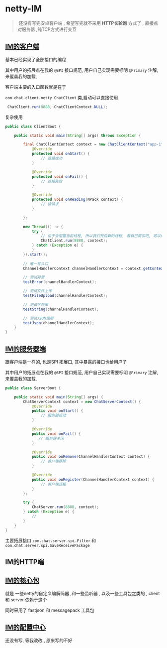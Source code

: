 # netty-IM

> ​	还没有写完安卓客户端 , 希望写完就不采用 **HTTP长轮询** 方式了 , 直接点对服务器 ,纯TCP方式进行交互

## [IM的客户端](./chat-framework/chat-client) 

基本已经实现了全部接口的编程

其中用户的拓展点在我的 `@SPI`  接口规范, 用户自己实现需要标明 `@Primary` 注解, 来覆盖我的加载,

客户端主要的入口函数就是在于

`com.chat.client.netty.ChatClient` 类,启动可以直接使用

```java
 ChatClient.run(8888, ChatClientContext.NULL);
```

复杂使用

```java
public class ClientBoot {

    public static void main(String[] args) throws Exception {

        final ChatClientContext context = new ChatClientContext("app-1") {
            @Override
            protected void onStart() {
                // 连接成功
            }

            @Override
            protected void onFail() {
                // 连接失败
            }

            @Override
            protected void onReading(NPack context) {
                // 读请求
            }

        };

        new Thread(() -> {
            try {
                // 由于会阻塞当前线程, 所以我们开启新的线程, 看自己需求吧, 可以改我源码
                ChatClient.run(8888, context);
            } catch (Exception e) {
            }
        }).start();
        
        // 唯一写入口
        ChannelHandlerContext channelHandlerContext = context.getContext();

        // 测试异常
        testError(channelHandlerContext);

        // 测试文件上传
        testFileUpload(channelHandlerContext);

        // 测试字符串
        testString(channelHandlerContext);

        // 测试JSON使用
        testJson(channelHandlerContext);
    }
}

```



## [IM的服务器端](./chat-framework/chat-server) 

跟客户端是一样的,  也是SPI 拓展口, 其中暴露的接口也给用户了

其中用户的拓展点在我的 `@SPI`  接口规范, 用户自己实现需要标明 `@Primary` 注解, 来覆盖我的加载,

```java
public class ServerBoot {

    public static void main(String[] args) {
        ChatServerContext context = new ChatServerContext() {
            @Override
            public void onStart() {
                // 服务器启动
            }

            @Override
            public void onFail() {
               // 服务器关闭
            }

            @Override
            public void onRemove(ChannelHandlerContext context) {
                // 客户端移除
            }

            @Override
            public void onRegister(ChannelHandlerContext context) {
                // 客户端连接
            }
        };

        try {
            ChatServer.run(8888, context);
        } catch (Exception e) {
            //
        }
    }
}
```



主要拓展接口 `com.chat.server.spi.Filter` 和 `com.chat.server.spi.SaveReceivePackage`



## IM的HTTP端



## [IM的核心包](./chat-framework/chat-core) 

就是 一些netty的自定义编解码器 ,和一些监听器 , 以及一些工具包之类的 , client 和 server 依赖于这个

同时采用了 fastjson 和 messagepack 工具包


## [IM的配置中心](./chat-framework/chat-conf) 

还没有写, 等我改改 , 原来写的不好